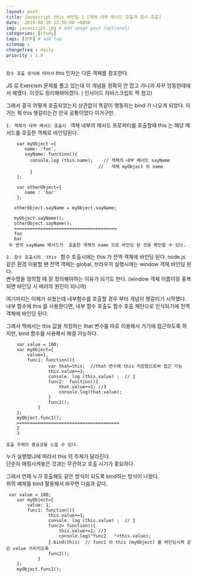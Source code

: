 ```yaml
---
layout: post
title: Javascript this 바인딩 1 [객체 내부 메서드 호출과 함수 호출]
date:  2019-08-10 12:36:00 +0800
img: javascript.jpg # Add image post (optional)
categories: [study]
tags: [공부] # add tag
sitemap :
changefreq : daily
priority : 1.0
---
```


 ``함수 호출 방식에 따라서``  this 인자는 다른 객체를 참조한다. 

JS 로 Exercism 문제를 풀고 있는데 이 개념을 정확히 안 잡고 가니까 자꾸 엉뚱한데에서 헤맸다. 이것도 정리해봐야겠다. ( 인사이드 자바스크립트 책 참고)

그래서 결국 어떻게 호출되었는지 상관없이 똑같이 행동하는 bind 가 나오게 되었다. 이거는 뭐 this 헷갈리는건 만국 공통이었다 이거구만.


``1. 객체가 내부 메서드 호출시 ``
객체 내부의 메서드 프로퍼티를 호출할때  this 는  해당 메서드를 호출한 객체로 바인딩된다. 

        var myObject ={
           name: 'foo',
           sayName: function(){
             console.log (this.name);    // 객체의 내부 메서드 sayName
                                       //   객체 myObject 의 name
             }
        };
        
        var otherObject={
           name : 'bar'
        };
        
       otherObject.sayName = myObject.sayName;
         
       myObject.sayName();
       otherObject.sayName();
       =======================================
       foo
       bar
     두 번의 sayName 메서드가  호출한 객체의 name 으로 바인딩 된 것을 확인할 수 있다. 

``2. 함수 호출시의  this ``
함수 호출시에는 this 가  전역 객체에  바인딩 된다. node.js 같은 환경 이용할 땐 전역 객체는 global,  브라우저 실행시에는 window 객체 바인딩 된다.  
변수명을 정의할 때 잘 정의해야하는 이유가 되기도 한다. (window 객체 이름이랑 중복되면 바인딩 시 에러의 원인이 되니까) 

여기까지는 이해가 쉬웠는데 내부함수를 호출할 경우 부터 개념이 헷갈리기 시작했다. 
내부 함수에 this 를 사용한다면, 내부 함수 호출도 함수 호출 패턴으로 인식되기에 전역 객체에 바인딩 된다.   

그래서 책에서는 this 값을 저장하는 that 변수를 따로 이용해서 거기에 접근하도록 하지만, bind 함수를 사용해서 해결 가능하다. 

```
    var value = 100;
    var myObject={
    	value=1,
    	func1: function(){
	    		var that=this;  //that 변수에 this 저장함으로써 접근 가능
	    		this.value+=1;
		    	console. log (this.value) ;  // 2
		    	func2:  function(){
			    	that.value+=1; //3
			    	console.log(that.value);
		    	}
		    	func2(); 
	    	}
    };
    myObject.func1(); 
    =======================================
    2  
    3
```
`` 호출 주체의 중요성을 느낄 수 있다. ``  

누가 실행했냐에 따라서 this  의 주체가 달라진다.  
단순히 매핑시켜놓은 것과는 무관하고 호출 시기가 중요하다.  

그래서 언제 누가 호출해도 같은 방식이 되도록 bind하는 방식이 나왔다.  
위의 예제를 bind 활용해서 바꾸면 다음과 같다.  

```
 var value = 100;
    var myObject={
    	value: 1,
    	func1: function(){
	    		this.value+=1;
		    	console. log (this.value) ;  // 2
		    	func2= function(){
			    	this.value+=1; //3
			    	console.log("func2   "+this.value);
		    	}.bind(this)  // func1 의 this (myObject) 를 바인딩시켜 같은 value 가리키도록
                func2();
	    	}
    };
    myObject.func1(); 
```
